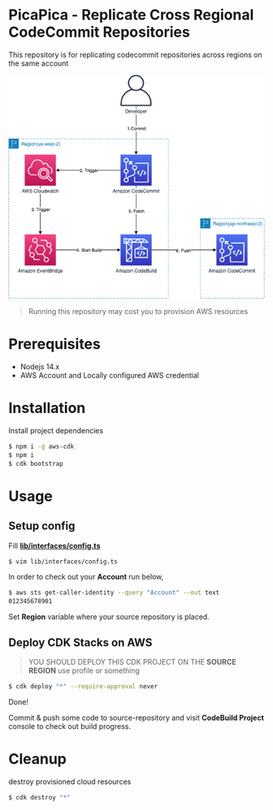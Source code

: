 # PicaPica - Replicate Cross Regional CodeCommit Repositories

This repository is for replicating codecommit repositories across regions on the same account

<img src="img/architecture.png" />

> Running this repository may cost you to provision AWS resources

# Prerequisites

- Nodejs 14.x
- AWS Account and Locally configured AWS credential

# Installation

Install project dependencies

```bash
$ npm i -g aws-cdk
$ npm i
$ cdk bootstrap
```

# Usage

## Setup config

Fill [**lib/interfaces/config.ts**](lib/interfaces/config.ts)

```bash
$ vim lib/interfaces/config.ts
```

In order to check out your **Account** run below,

```bash
$ aws sts get-caller-identity --query "Account" --out text
012345678901
```

Set **Region** variable where your source repository is placed.

## Deploy CDK Stacks on AWS

> YOU SHOULD DEPLOY THIS CDK PROJECT ON THE **SOURCE REGION**
> use profile or something

```bash
$ cdk deploy "*" --require-approval never
```

Done!

Commit & push some code to source-repository and
visit **CodeBuild Project** console to check out build progress.

# Cleanup

destroy provisioned cloud resources

```bash
$ cdk destroy "*"
```
